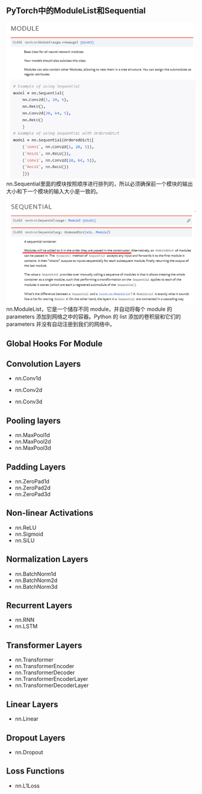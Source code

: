 ## PyTorch中的ModuleList和Sequential
![alt text](image-1.png)
![alt text](image-3.png)
nn.Sequential里面的模块按照顺序进行排列的，所以必须确保前一个模块的输出大小和下一个模块的输入大小是一致的。

![alt text](image-2.png)
nn.ModuleList，它是一个储存不同 module，并自动将每个 module 的 parameters 添加到网络之中的容器。Python 的 list 添加的卷积层和它们的 parameters 并没有自动注册到我们的网络中。

## Global Hooks For Module


## Convolution Layers
* nn.Conv1d

* nn.Conv2d

* nn.Conv3d

## Pooling layers
* nn.MaxPool1d
* nn.MaxPool2d
* nn.MaxPool3d

## Padding Layers
* nn.ZeroPad1d
* nn.ZeroPad2d
* nn.ZeroPad3d

## Non-linear Activations
* nn.ReLU
* nn.Sigmoid
* nn.SiLU

## Normalization Layers
* nn.BatchNorm1d
* nn.BatchNorm2d
* nn.BatchNorm3d

## Recurrent Layers
* nn.RNN
* nn.LSTM

## Transformer Layers
* nn.Transformer
* nn.TransformerEncoder
* nn.TransformerDecoder
* nn.TransformerEncoderLayer
* nn.TransformerDecoderLayer

## Linear Layers
* nn.Linear

## Dropout Layers
* nn.Dropout

## Loss Functions
* nn.L1Loss

